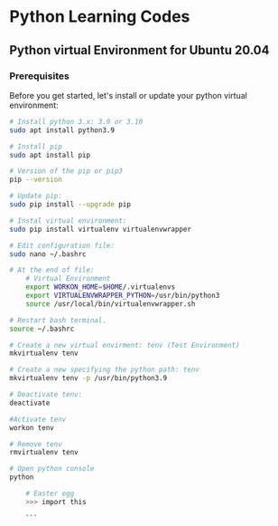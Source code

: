 
# Python Learning Codes

## Python virtual Environment for Ubuntu 20.04

### Prerequisites

Before you get started, let's install or update your python virtual environment:

```bash
# Install python 3.x: 3.9 or 3.10
sudo apt install python3.9

# Install pip 
sudo apt install pip

# Version of the pip or pip3
pip --version

# Update pip:
sudo pip install --upgrade pip

# Instal virtual environment:
sudo pip install virtualenv virtualenvwrapper

# Edit configuration file:
sudo nano ~/.bashrc

# At the end of file:
    # Virtual Environment
    export WORKON_HOME=$HOME/.virtualenvs
    export VIRTUALENVWRAPPER_PYTHON=/usr/bin/python3
    source /usr/local/bin/virtualenvwrapper.sh

# Restart bash terminal.
source ~/.bashrc

# Create a new virtual envirment: tenv (Test Environment)
mkvirtualenv tenv

# Create a new specifying the python path: tenv
mkvirtualenv tenv -p /usr/bin/python3.9

# Deactivate tenv:
deactivate

#Activate tenv
workon tenv

# Remove tenv
rmvirtualenv tenv

# Open python console
python

    # Easter egg
    >>> import this

    ```
